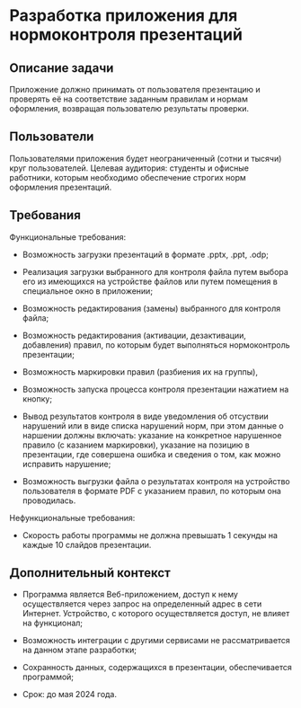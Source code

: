 <h1>Разработка приложения для нормоконтроля презентаций</h1>
<h2>Описание задачи</h2>
<p>Приложение должно принимать от пользователя презентацию и проверять её на соответствие заданным правилам и нормам оформления, возвращая пользователю результаты проверки.</p>
<h2>Пользователи</h2>
<p>Пользователями приложения будет неограниченный (сотни и тысячи) круг пользователей. Целевая аудитория: студенты и офисные работники, которым необходимо обеспечение строгих норм оформления презентаций.</p>
<h2>Требования</h2>
<p>Функциональные требования:</p>

- Возможность загрузки презентаций в формате .pptx, .ppt, .odp;

- Реализация загрузки выбранного для контроля файла путем выбора его из имеющихся на устройстве файлов или путем помещения в специальное окно в приложении;
  
- Возможность редактирования (замены) выбранного для контроля файла;
  
- Возможность редактирования (активации, дезактивации, добавления) правил, по которым будет выполняться нормоконтроль презентации;
  
- Возможность маркировки правил (разбиения их на группы),
  
- Возможность запуска процесса контроля презентации нажатием на кнопку;
  
- Вывод результатов контроля в виде уведомления об отсуствии нарушений или в виде списка нарушений норм, при этом данные о наршении должны включать: указание на конкретное нарушенное правило (с казанием маркировки), указание на позицию в презентации, где совершена ошибка и сведения о том, как можно исправить нарушение;

- Возможность выгрузки файла о результатах контроля на устройство пользователя в формате PDF с указанием правил, по которым она проводилась.
</p>
<p>Нефункциональные требования:
  
- Скорость работы программы не должна превышать 1 секунды на каждые 10 слайдов презентации.
</p>
<h2>Дополнительный контекст</h2>

- Программа является Веб-приложением, доступ к нему осуществляется через запрос на определенный адрес в сети Интернет. Устройство, с которого осуществляется доступ, не влияет на функционал;
  
- Возможность интеграции с другими сервисами не рассматривается на данном этапе разработки;
  
- Сохранность данных, содержащихся в презентации, обеспечивается программой;
  
- Срок: до мая 2024 года.
